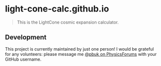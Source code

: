 # light-cone-calc.github.io

> This is the LightCone cosmic expansion calculator.

## Development

This project is currently maintained by just one person! I would be grateful
for any volunteers: please message me
[@pbuk on PhysicsForums](https://www.physicsforums.com/members/pbuk.385977/)
with your GitHub username.
